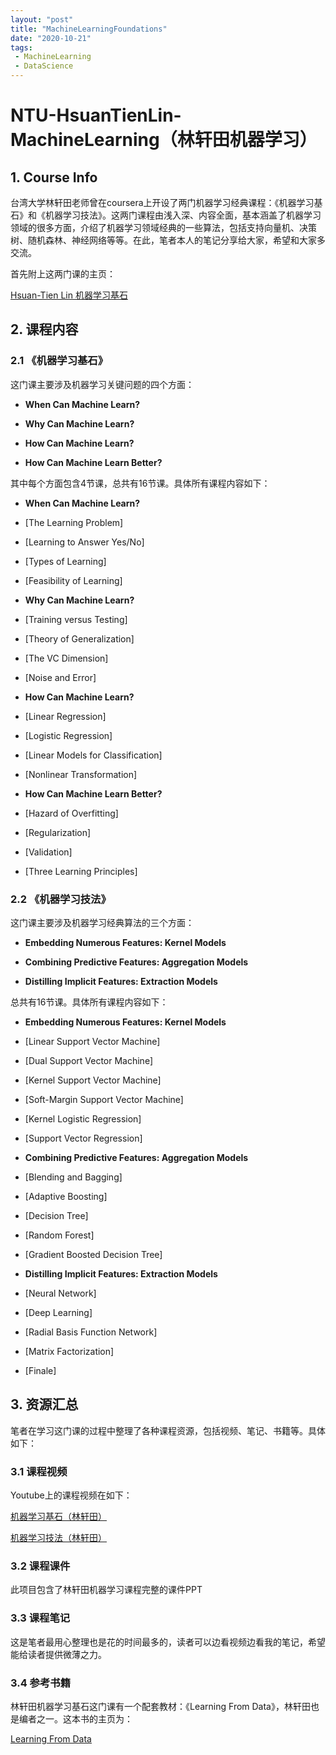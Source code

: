 ```yaml
---
layout: "post"
title: "MachineLearningFoundations"
date: "2020-10-21"
tags:
 - MachineLearning
 - DataScience
---
```



# NTU-HsuanTienLin-MachineLearning（林轩田机器学习）


## 1. Course Info

台湾大学林轩田老师曾在coursera上开设了两门机器学习经典课程：《机器学习基石》和《机器学习技法》。这两门课程由浅入深、内容全面，基本涵盖了机器学习领域的很多方面，介绍了机器学习领域经典的一些算法，包括支持向量机、决策树、随机森林、神经网络等等。在此，笔者本人的笔记分享给大家，希望和大家多交流。

首先附上这两门课的主页：

[Hsuan-Tien Lin 机器学习基石](https://www.csie.ntu.edu.tw/~htlin/)

## 2. 课程内容

### 2.1 《机器学习基石》

这门课主要涉及机器学习关键问题的四个方面：

- **When Can Machine Learn?**

- **Why Can Machine Learn?**

- **How Can Machine Learn?**

- **How Can Machine Learn Better?**

其中每个方面包含4节课，总共有16节课。具体所有课程内容如下：

- **When Can Machine Learn?**
	
 - [The Learning Problem]

 - [Learning to Answer Yes/No]

 - [Types of Learning]

 - [Feasibility of Learning]

- **Why Can Machine Learn?**

 - [Training versus Testing]

 - [Theory of Generalization]

 - [The VC Dimension]

 - [Noise and Error]

- **How Can Machine Learn?**

 - [Linear Regression]

 - [Logistic Regression]

 - [Linear Models for Classification]

 - [Nonlinear Transformation]

- **How Can Machine Learn Better?**

 - [Hazard of Overfitting]

 - [Regularization]

 - [Validation]

 - [Three Learning Principles]
	
### 2.2 《机器学习技法》

这门课主要涉及机器学习经典算法的三个方面：

- **Embedding Numerous Features: Kernel Models**

- **Combining Predictive Features: Aggregation Models**

- **Distilling Implicit Features: Extraction Models**

总共有16节课。具体所有课程内容如下：

- **Embedding Numerous Features: Kernel Models**
	
 - [Linear Support Vector Machine]
 
 - [Dual Support Vector Machine]
 
 - [Kernel Support Vector Machine]

 - [Soft-Margin Support Vector Machine]
	
 - [Kernel Logistic Regression]
	
 - [Support Vector Regression]

- **Combining Predictive Features: Aggregation Models**

 - [Blending and Bagging]
 
 - [Adaptive Boosting]

 - [Decision Tree]

 - [Random Forest]
	
 - [Gradient Boosted Decision Tree]

- **Distilling Implicit Features: Extraction Models**

 - [Neural Network]

 - [Deep Learning]
 - [Radial Basis Function Network]

 - [Matrix Factorization]
	
 - [Finale]

## 3. 资源汇总

笔者在学习这门课的过程中整理了各种课程资源，包括视频、笔记、书籍等。具体如下：

### 3.1 课程视频

Youtube上的课程视频在如下：

[机器学习基石（林轩田）](https://www.youtube.com/playlist?list=PLXVfgk9fNX2I7tB6oIINGBmW50rrmFTqf)

[机器学习技法（林轩田）](https://www.youtube.com/playlist?list=PLXVfgk9fNX2IQOYPmqjqWsNUFl2kpk1U2)

### 3.2 课程课件

此项目包含了林轩田机器学习课程完整的课件PPT


### 3.3 课程笔记

这是笔者最用心整理也是花的时间最多的，读者可以边看视频边看我的笔记，希望能给读者提供微薄之力。


### 3.4 参考书籍

林轩田机器学习基石这门课有一个配套教材：《Learning From Data》，林轩田也是编者之一。这本书的主页为：

[Learning From Data](http://amlbook.com/)









